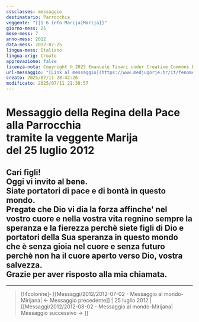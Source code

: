 ```yaml
---
cssclasses: messaggio
destinatario: Parrocchia
veggente: "[[1 6 info Marija|Marija]]"
giorno-mess: 25
mese-mess: 7
anno-mess: 2012
data-mess: 2012-07-25
lingua-mess: Italiano
lingua-orig: Croato
approvazione: false
licenza-nota: Copyright © 2025 Emanuele Tinari under Creative Commons BY-NC-SA 4.0 https://creativecommons.org/licenses/by-nc-sa/4.0/
url-messaggio: "[Link al messaggio](https://www.medjugorje.hr/it/fenomeno-di-medjugorje/messaggi-della-madonna/?datum=2012-7-25)"
creato: 2025/07/11 20:42:26
modificato: 2025/07/11 21:38:57
---
```


# Messaggio della Regina della Pace<br>alla Parrocchia<br>tramite la veggente Marija<br>del 25 luglio 2012

## Cari figli!<br>Oggi vi invito al bene.<br>Siate portatori di pace e di bontà in questo mondo.<br>Pregate che Dio vi dia la forza affinche' nel vostro cuore e nella vostra vita regnino sempre la speranza e la fierezza perchè siete figli di Dio e portatori della Sua speranza in questo mondo che è senza gioia nel cuore e senza futuro perchè non ha il cuore aperto verso Dio, vostra salvezza.<br>Grazie per aver risposto alla mia chiamata.

***

> [!4colonne]- [[Messaggi/2012/2012-07-02 - Messaggio al mondo-Mirijana| ← Messaggio precedente]] | 25 luglio 2012 | [[Messaggi/2012/2012-08-02 - Messaggio al mondo-Mirijana| Messaggio successivo → ]]
